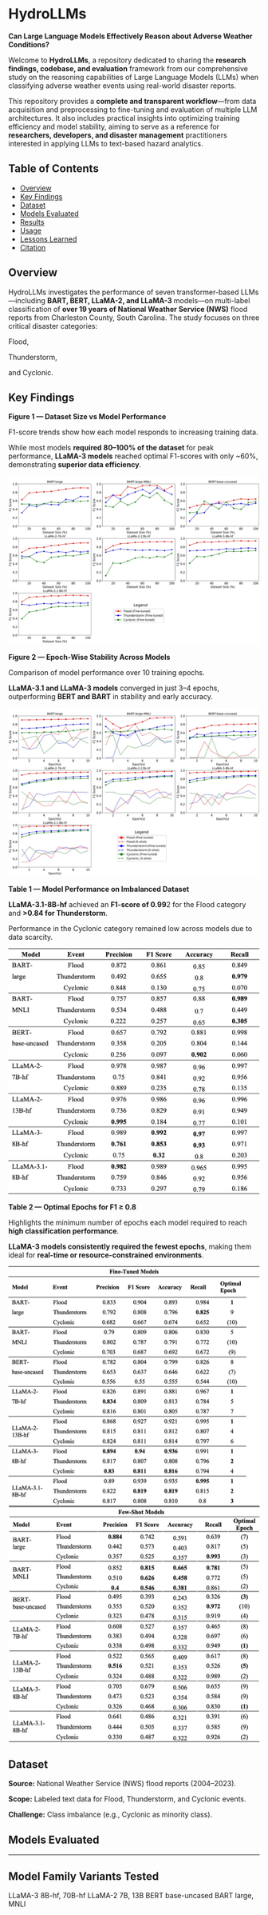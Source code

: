 # HydroLLMs

**Can Large Language Models Effectively Reason about Adverse Weather Conditions?**

Welcome to **HydroLLMs**, a repository dedicated to sharing the **research findings, codebase, and evaluation** framework from our comprehensive study on the reasoning capabilities of Large Language Models (LLMs) when classifying adverse weather events using real-world disaster reports.

This repository provides a **complete and transparent workflow**—from data acquisition and preprocessing to fine-tuning and evaluation of multiple LLM architectures. It also includes practical insights into optimizing training efficiency and model stability, aiming to serve as a reference for **researchers, developers, and disaster management** practitioners interested in applying LLMs to text-based hazard analytics.

## Table of Contents


- [Overview](#overview)
- [Key Findings](#key-findings)
- [Dataset](#dataset)
- [Models Evaluated](#models-evaluated)
- [Results](#results)
- [Usage](#usage)
- [Lessons Learned](#lessons-learned)
- [Citation](#citation)

## Overview

HydroLLMs investigates the performance of seven transformer-based LLMs—including **BART, BERT, LLaMA-2, and LLaMA-3** models—on multi-label classification of **over 19 years of National Weather Service (NWS)** flood reports from Charleston County, South Carolina. The study focuses on three critical disaster categories: 

Flood, 

Thunderstorm, 

and Cyclonic.

## Key Findings

**Figure 1 — Dataset Size vs Model Performance**

F1-score trends show how each model responds to increasing training data.

While most models **required 80–100% of the dataset** for peak performance, **LLaMA-3 models** reached optimal F1-scores with only ~60%, demonstrating **superior data efficiency**.

![Figure 1](Results/Figure-1.jpg)  

**Figure 2 — Epoch-Wise Stability Across Models**

Comparison of model performance over 10 training epochs.

**LLaMA-3.1 and LLaMA-3 models** converged in just 3–4 epochs, outperforming **BERT and BART** in stability and early accuracy.

![Figure 2](Results/Figure-2.jpg)  

**Table 1 — Model Performance on Imbalanced Dataset**

**LLaMA-3.1-8B-hf** achieved an **F1-score of 0.99**2 for the Flood category and **>0.84 for Thunderstorm**.

Performance in the Cyclonic category remained low across models due to data scarcity.

![Table 1](Results/Table-1.jpg)  

**Table 2 — Optimal Epochs for F1 ≥ 0.8**

Highlights the minimum number of epochs each model required to reach **high classification performance**.

**LLaMA-3 models consistently required the fewest epochs**, making them ideal for **real-time or resource-constrained environments**.

![Table 2](Results/Table-2.jpg)

## Dataset

**Source:** National Weather Service (NWS) flood reports (2004–2023).

**Scope:** Labeled text data for Flood, Thunderstorm, and Cyclonic events.

**Challenge:** Class imbalance (e.g., Cyclonic as minority class).

## Models Evaluated

-----------------------------
Model Family	Variants Tested
-----------------------------
LLaMA-3	8B-hf, 70B-hf
LLaMA-2	7B, 13B
BERT	base-uncased
BART	large, MNLI
